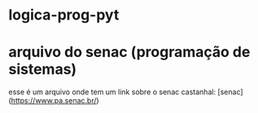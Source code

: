 # logica-prog-pyt
# arquivo do senac (programação de sistemas)

esse é um arquivo onde tem um link sobre o senac castanhal:
[senac] (https://www.pa.senac.br/)
